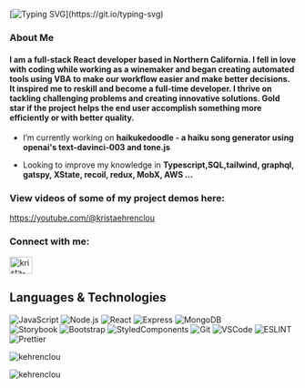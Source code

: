 <p align="center">
  
[![Typing SVG](https://readme-typing-svg.demolab.com?font=Roboto&size=32&weight=700&color=000000&duration=3500&pause=300&repeat=false&center=false&vCenter=true&multiline=true&width=600&height=90&lines=Hi!+My+name+is+Krista+Ehrenclou!;I+like+to+follow+where+curiosity+leads...;)](https://git.io/typing-svg)
</p>  

  ### About Me
  ####  I am a full-stack React developer based in Northern California.  I fell in love with coding while working as a winemaker and began creating automated tools using VBA to make our workflow easier and make better decisions.  It inspired me to reskill and become a full-time developer. I thrive on tackling challenging problems and creating innovative solutions.  Gold star if the project helps the end user accomplish something more efficiently or with better quality.
  
-  I’m currently working on **haikukedoodle - a haiku song generator using openai's text-davinci-003 and tone.js**

-  Looking to improve my knowledge in **Typescript,SQL,tailwind, graphql, gatspy, XState, recoil, redux, MobX, AWS ...**



### View videos of some of my project demos here:
 <p align="left"> 
 <a href="https://youtube.com/@kristaehrenclou">https://youtube.com/@kristaehrenclou</a>
 </p>          

<h3 align="left">Connect with me:</h3>
<p align="left">
<a href="https://linkedin.com/in/krista-ehrenclou" target="blank"><img align="center" src="https://raw.githubusercontent.com/rahuldkjain/github-profile-readme-generator/master/src/images/icons/Social/linked-in-alt.svg" alt="krista-ehrenclou" height="30" width="40" /></a>
</p>

 ## Languages & Technologies

![JavaScript](https://img.shields.io/badge/-JavaScript-000?style=for-the-badge&logo=JavaScript)
![Node.js](https://img.shields.io/badge/-Node.js-000?style=for-the-badge&logo=node.js)
![React](https://img.shields.io/badge/-React-000?style=for-the-badge&logo=React) 
![Express](https://img.shields.io/badge/-Express.js-000?style=for-the-badge&logo=express)
![MongoDB](https://img.shields.io/badge/-MongoDB-000?style=for-the-badge&logo=mongodb) <br/>
![Storybook](https://img.shields.io/badge/Storybook-000?style=for-the-badge&logo=storybook)
![Bootstrap](https://img.shields.io/badge/Bootstrap-000?style=for-the-badge&logo=bootstrap)
![StyledComponents](https://img.shields.io/badge/Styled_Components-000?style=for-the-badge&logo=styled-components)
![Git](https://img.shields.io/badge/-Git-000?style=for-the-badge&logo=git)
![VSCode](https://img.shields.io/badge/Visual_Studio-000?style=for-the-badge&logo=visual%20studio&logoColor=5C2D91)
![ESLINT](https://img.shields.io/badge/eslint-000?style=for-the-badge&logo=eslint&logo)
 ![Prettier](https://img.shields.io/badge/prettier-1A2C34?style=for-the-badge&logo=prettier&logoColor=F7BA3E)  


 
 
  
  <p align="left"><img src="https://github-readme-stats.vercel.app/api/top-langs?username=kehrenclou&show_icons=true&theme=tokyonight&locale=en&layout=compact&hide=jupyter%20notebook" alt="kehrenclou" /></p>


<p align="left"><img src="https://github-readme-streak-stats.herokuapp.com/?user=kehrenclou&&theme=tokyonight" alt="kehrenclou" /></p>
</div>
  



